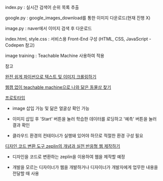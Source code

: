 index.py : 실시간 검색어 순위 목록 추출

google.py : google_images_download를 통한 이미지 다운로드(현재 진행 X)

image.py : naver에서 이미지 검색 후 다운로드

index.html, style.css : 서비스용 Front-End 구성 (HTML, CSS, JavaScript - Codepen 참고)

image training : Teachable Machine 사용하여 적용

참고

[완전 쉽게 파이썬으로 텍스트 및 이미지 크롤링하기](https://youtu.be/ZTJjW7XuHIY)

[웹캠 없이 teachable machine으로 나와 닮은 동물상 찾기](https://youtu.be/OI3fZJHQF8Y)

[프로토타입](https://animalface-umrsr.run.goorm.io/AnimalFace/index.html)

- image 삽입 가능 및 닮은 얼굴상 확인 가능

- 이미지 삽입 후 'Start' 버튼을 눌러 학습한 데이터를 로딩하고 '예측' 버튼을 눌러 결과 확인

- 클라우드 환경의 컨테이너가 실행돼 있어야 하므로 적절한 환경 구성 필요

[디자인 코드 변환 도구 zeplin의 개념과 실전 반응형 웹 제작하기](https://youtu.be/TmiD2QXUyl8)

- 디자인을 코드로 변환하는 zeplin을 이용하여 웹을 제작할 예정

- 개발을 모르는 디자이너가 웹을 개발하거나 디자이너가 개발자에게 업무한 내용을 전달할 때 사용
